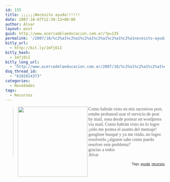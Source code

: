 ```yaml
---
id: 135
title: ¡¡¡¡¡¡Necesito ayuda!!!!!!
date: 2007-10-07T12:39:13+00:00
author: Alvar
layout: post
guid: http://www.acercadelaeducacion.com.ar/?p=135
permalink: '/2007/10/%c2%a1%c2%a1%c2%a1%c2%a1%c2%a1%c2%a1necesito-ayuda/'
bitly_url:
  - http://bit.ly/1mfjOiI
bitly_hash:
  - 1mfjOiI
bitly_long_url:
  - 'http://www.acercadelaeducacion.com.ar/2007/10/%c2%a1%c2%a1%c2%a1%c2%a1%c2%a1%c2%a1necesito-ayuda/'
dsq_thread_id:
  - "6102814373"
categories:
  - Novedades
tags:
  - Recursos
---
```


<blockquote cite="http://www.solophotoshop.com/blog/imagen/illustrator-icono.jpg"><img src="http://www.solophotoshop.com/blog/imagen/illustrator-icono.jpg" style="width: 220px; height: 221px" align="left" /><span style="font-family: Verdana">Como habrán visto en mis sucesivos post, estube probanod usar el servicio de post by mail, osea desde postear en wordpress via mail. Como habrán visto no lo logro ¡sólo me postea el asunto del mensaje!</span><br style="font-family: Verdana" /><span style="font-family: Verdana">googleee busqué y ya me rindo, no logro resolverlo ¿alguien sabe como puedo resolver este problema?</span><br style="font-family: Verdana" /><span style="font-family: Verdana">gracias a todos</span><br style="font-family: Verdana" /><span style="font-family: Verdana">Alvar</span></blockquote>
<cite cite="http://www.solophotoshop.com/blog/imagen/illustrator-icono.jpg"></cite><!-- technorati tags begin -->
<p style="font-size: 10px; text-align: right">Tags: <a href="http://technorati.com/tag/ayuda" rel="tag">ayuda</a>, <a href="http://technorati.com/tag/recursos" rel="tag">recursos</a></p>
<!-- technorati tags end -->